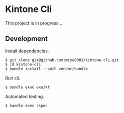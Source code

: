 # Kintone Cli

This project is in progress...

## Development

Install dependencies.

```
$ git clone git@github.com:miya0001/kintone-cli.git
$ cd kintone-cli
$ bundle install --path vendor/bundle
```

Run cli.

```
$ bundle exec exe/kt
```

Automated testing.

```
$ bundle exec rspec
```
